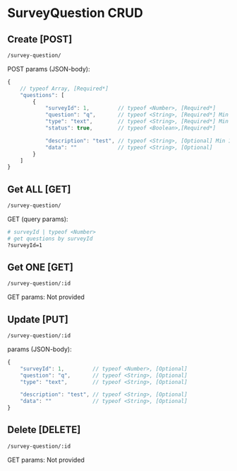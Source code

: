 # SurveyQuestion CRUD

## Create [POST]

```bash
/survey-question/
```

POST params (JSON-body):
```js
{
    // typeof Array, [Required*]
    "questions": [
        {
            "surveyId": 1,         // typeof <Number>, [Required*]
            "question": "q",       // typeof <String>, [Required*] Min 1 symbol
            "type": "text",        // typeof <String>, [Required*] Min 1 symbol
            "status": true,        // typeof <Boolean>,[Required*]

            "description": "test", // typeof <String>, [Optional] Min 1 symbol
            "data": ""             // typeof <String>, [Optional]
        }
    ]
}
```

## Get ALL [GET]

```bash
/survey-question/
```

GET (query params):

```bash
# surveyId | typeof <Number>
# get questions by surveyId
?surveyId=1
```

## Get ONE [GET]

```bash
/survey-question/:id
```

GET params: Not provided

## Update [PUT]

```bash
/survey-question/:id
```

params (JSON-body):
```js
{
    "surveyId": 1,         // typeof <Number>, [Optional]
    "question": "q",       // typeof <String>, [Optional]
    "type": "text",        // typeof <String>, [Optional]

    "description": "test", // typeof <String>, [Optional]
    "data": ""             // typeof <String>, [Optional]
}
```

## Delete [DELETE]

```bash
/survey-question/:id
```

GET params: Not provided